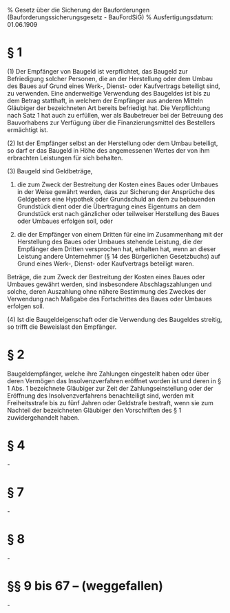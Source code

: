 % Gesetz über die Sicherung der Bauforderungen  (Bauforderungssicherungsgesetz - BauFordSiG)
% Ausfertigungsdatum: 01.06.1909
 
# § 1

(1) Der Empfänger von Baugeld ist verpflichtet, das Baugeld zur Befriedigung solcher Personen, die an der Herstellung oder dem Umbau des Baues auf Grund eines Werk-, Dienst- oder Kaufvertrags beteiligt sind, zu verwenden. Eine anderweitige Verwendung des Baugeldes ist bis zu dem Betrag statthaft, in welchem der Empfänger aus anderen Mitteln Gläubiger der bezeichneten Art bereits befriedigt hat. Die Verpflichtung nach Satz 1 hat auch zu erfüllen, wer als Baubetreuer bei der Betreuung des Bauvorhabens zur Verfügung über die Finanzierungsmittel des Bestellers ermächtigt ist.

(2) Ist der Empfänger selbst an der Herstellung oder dem Umbau beteiligt, so darf er das Baugeld in Höhe des angemessenen Wertes der von ihm erbrachten Leistungen für sich behalten.

(3) Baugeld sind Geldbeträge,

1. die zum Zweck der Bestreitung der Kosten eines Baues oder Umbaues in der Weise gewährt werden, dass zur Sicherung der Ansprüche des Geldgebers eine Hypothek oder Grundschuld an dem zu bebauenden Grundstück dient oder die Übertragung eines Eigentums an dem Grundstück erst nach gänzlicher oder teilweiser Herstellung des Baues oder Umbaues erfolgen soll, oder

2. die der Empfänger von einem Dritten für eine im Zusammenhang mit der Herstellung des Baues oder Umbaues stehende Leistung, die der Empfänger dem Dritten versprochen hat, erhalten hat, wenn an dieser Leistung andere Unternehmer (§ 14 des Bürgerlichen Gesetzbuchs) auf Grund eines Werk-, Dienst- oder Kaufvertrags beteiligt waren.

Beträge, die zum Zweck der Bestreitung der Kosten eines Baues oder Umbaues gewährt werden, sind insbesondere Abschlagszahlungen und solche, deren Auszahlung ohne nähere Bestimmung des Zweckes der Verwendung nach Maßgabe des Fortschrittes des Baues oder Umbaues erfolgen soll.

(4) Ist die Baugeldeigenschaft oder die Verwendung des Baugeldes streitig, so trifft die Beweislast den Empfänger.

# § 2

Baugeldempfänger, welche ihre Zahlungen eingestellt haben oder über deren Vermögen das Insolvenzverfahren eröffnet worden ist und deren in § 1 Abs. 1 bezeichnete Gläubiger zur Zeit der Zahlungseinstellung oder der Eröffnung des Insolvenzverfahrens benachteiligt sind, werden mit Freiheitsstrafe bis zu fünf Jahren oder Geldstrafe bestraft, wenn sie zum Nachteil der bezeichneten Gläubiger den Vorschriften des § 1 zuwidergehandelt haben.

# § 4

\-

# § 7

\-

# § 8

\-

# §§ 9 bis 67 – (weggefallen)

\-
